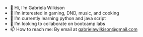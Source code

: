 - 👋 Hi, I’m Gabriela Wilkison
- 👀 I’m interested in gaming, DND, music, and cooking
- 🌱 I’m currently learning python and java script
- 💞️ I’m looking to collaborate on bootcamp labs
- 📫 How to reach me: By email at gabrielawilkison@gmail.com

<!---
Vstark0/Vstark0 is a ✨ special ✨ repository because its `README.md` (this file) appears on your GitHub profile.
You can click the Preview link to take a look at your changes.
--->
